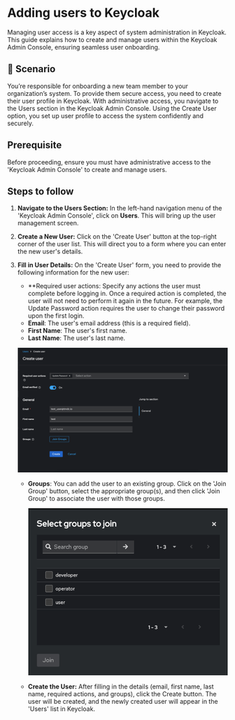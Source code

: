# Adding users to Keycloak

Managing user access is a key aspect of system administration in Keycloak. This guide explains how to create and manage users within the Keycloak Admin Console, ensuring seamless user onboarding.

## 📘 Scenario

You’re responsible for onboarding a new team member to your organization’s system. To provide them secure access, you need to create their user profile in Keycloak. With administrative access, you navigate to the Users section in the Keycloak Admin Console. Using the Create User option, you set up user profile to access the system confidently and securely.

## Prerequisite

Before proceeding, ensure you must have administrative access to the 'Keycloak Admin Console' to create and manage users.

## Steps to follow

1. **Navigate to the Users Section:** In the left-hand navigation menu of the 'Keycloak Admin Console', click on **Users**. This will bring up the user management screen.
2. **Create a New User:** Click on the 'Create User' button at the top-right corner of the user list. This will direct you to a form where you can enter the new user's details.
3. **Fill in User Details:** On the 'Create User' form, you need to provide the following information for the new user:
    - **Required user actions: Specify any actions the user must complete before logging in. Once a required action is completed, the user will not need to perform it again in the future. For example, the Update Password action requires the user to change their password upon the first login.
    - **Email**: The user's email address (this is a required field).
    - **First Name**: The user's first name.
    - **Last Name**: The user's last name.
    
    ![image.png](/learn/operator_learn_track/keycloak/image.png)
    
    - **Groups**: You can add the user to an existing group. Click on the 'Join Group' button, select the appropriate group(s), and then click 'Join Group' to associate the user with those groups.
        
        ![image.png](/learn/operator_learn_track/keycloak/image1.png)
        
    - **Create the User:** After filling in the details (email, first name, last name, required actions, and groups), click the Create button. The user will be created, and the newly created user will appear in the 'Users' list in Keycloak.